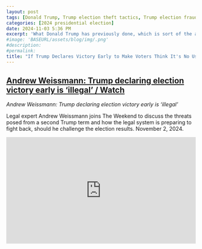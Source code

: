 ```yaml
---
layout: post
tags: [Donald Trump, Trump election theft tactics, Trump election fraud, politics, video]
categories: [2024 presidential election]
date: 2024-11-03 5:36 PM
excerpt: 'What Donald Trump has previously done, which is sort of the account, because he thinks that he may be ahead because of the so-called red mirage. There may be less of a red mirage this time. If there is, what he previously did, they stop the account. Just to be clear, that is illegal to say that. That is a violation of the civil rights statute federally. You will hear exactly that thinking, if you can stop the incoming vote, it will cost the democrats to win. That is illegal. You have to count all votes. I fully expect that if Donald Trump thinks he is ahead at the start, and there are more mail-in ballots and absentee ballots coming in that will favor the democrats. He will be doing exactly what he has already done, which is to say, stop the count, and it is actually voter fraud. In fact, the voter fraud is saying, Don’t count the votes. You say, it is illegal to get up and declare-- stop the accounting, I won.'
#image: 'BASEURL/assets/blog/img/.png'
#description:
#permalink:
title: "If Trump Declares Victory Early to Make Voters Think It's No Use To Vote, Well That's Illegal"
---
```



## [Andrew Weissmann: Trump declaring election victory early is ‘illegal’ / Watch](https://www.msn.com/en-us/news/politics/andrew-weissmann-trump-declaring-election-victory-early-is-illegal/vi-AA1tokUI?ocid=emmx-mmx-feeds&cvid=50beb480bdfe4072e710b53e98a4740a&PC=EMMX01)

*Andrew Weissmann: Trump declaring election victory early is ‘illegal’*

Legal expert Andrew Weissmann joins The Weekend to discuss the threats posed from a second Trump term and how the legal system is preparing to fight back, should he challenge the election results. November 2, 2024.

<div style="padding-bottom: 56.25%; position: relative;"><iframe width="100%" height="100%" src="https://www.youtube.com/embed/M2-FeocLYao" frameborder="0" allow="accelerometer; autoplay; encrypted-media; gyroscope; picture-in-picture; fullscreen" style="position: absolute; top: 0px; left: 0px; width: 100%; height: 100%;"><small>Powered by <a href="Andrew Weissmann: Trump declaring election victory early is ‘illegal’"</a> generator</small></iframe></div>

